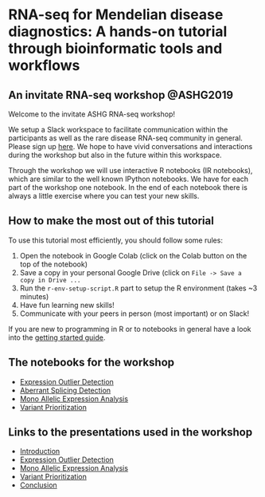 RNA-seq for Mendelian disease diagnostics: A hands-on tutorial through bioinformatic tools and workflows
===
An invitate RNA-seq workshop @ASHG2019
---

Welcome to the invitate ASHG RNA-seq workshop!

We setup a Slack workspace to facilitate communication within the participants as well as the rare disease RNA-seq community in general.
Please sign up [here](https://join.slack.com/t/rnaseq4rare/shared_invite/enQtNzU1MzEyOTI4NjQ3LTMwNjM1NmZlNWY3Nzk1MjkxYTFkYjBjNjdlNTI3Y2ZkNzJjZTNmZTFiZDVhOTVhMjEwYjRiYzA4Y2QwMzhjNTA). We hope to have vivid conversations and interactions during the workshop but also in the future within this workspace.

Through the workshop we will use interactive R notebooks (IR notebooks), which are similar to the well known IPython notebooks.
We have for each part of the workshop one notebook. In the end of each notebook there is always a little exercise where you can test your new skills. 

How to make the most out of this tutorial
---

To use this tutorial most efficiently, you should follow some rules:

1. Open the notebook in Google Colab (click on the Colab button on the top of the notebook)
1. Save a copy in your personal Google Drive (click on `File -> Save a copy in Drive ...`
1. Run the `r-env-setup-script.R` part to setup the R environment (takes ~3 minutes)
1. Have fun learning new skills!
1. Communicate with your peers in person (most important) or on Slack!

If you are new to programming in R or to notebooks in general have a look into the [getting started guide](colab_notebooks/Getting_Started_with_Colab_and_R.ipynb).

## The notebooks for the workshop

* [Expression Outlier Detection](colab_notebooks/Expression_Outlier_Detection.ipynb)
* [Aberrant Splicing Detection](TODO)
* [Mono Allelic Expression Analysis](TODO)
* [Variant Prioritization](TODO)

## Links to the presentations used in the workshop

* [Introduction]()
* [Expression Outlier Detection]()
* [Mono Allelic Expression Analysis]()
* [Variant Prioritization]()
* [Conclusion]()

